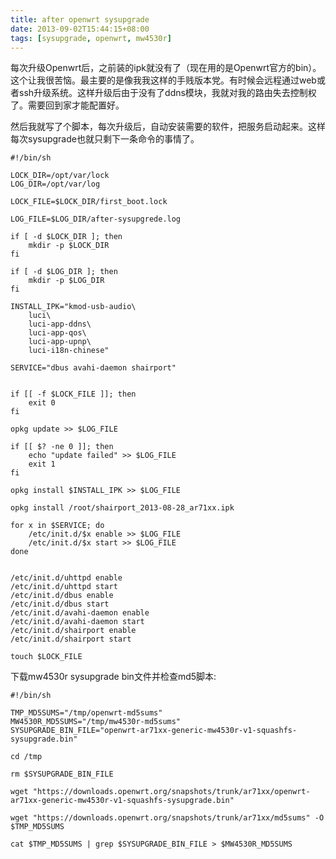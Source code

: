 ```yaml
---
title: after openwrt sysupgrade
date: 2013-09-02T15:44:15+08:00
tags: [sysupgrade, openwrt, mw4530r]
---
```


每次升级Openwrt后，之前装的ipk就没有了（现在用的是Openwrt官方的bin）。这个让我很苦恼。最主要的是像我我这样的手贱版本党。有时候会远程通过web或者ssh升级系统。这样升级后由于没有了ddns模块，我就对我的路由失去控制权了。需要回到家才能配置好。

然后我就写了个脚本，每次升级后，自动安装需要的软件，把服务启动起来。这样每次sysupgrade也就只剩下一条命令的事情了。

<!--more-->

```shell
#!/bin/sh

LOCK_DIR=/opt/var/lock
LOG_DIR=/opt/var/log

LOCK_FILE=$LOCK_DIR/first_boot.lock

LOG_FILE=$LOG_DIR/after-sysupgrede.log

if [ -d $LOCK_DIR ]; then
    mkdir -p $LOCK_DIR
fi

if [ -d $LOG_DIR ]; then
    mkdir -p $LOG_DIR
fi

INSTALL_IPK="kmod-usb-audio\
    luci\
    luci-app-ddns\
    luci-app-qos\
    luci-app-upnp\
    luci-i18n-chinese"

SERVICE="dbus avahi-daemon shairport"


if [[ -f $LOCK_FILE ]]; then
    exit 0
fi

opkg update >> $LOG_FILE

if [[ $? -ne 0 ]]; then
    echo "update failed" >> $LOG_FILE
    exit 1
fi

opkg install $INSTALL_IPK >> $LOG_FILE

opkg install /root/shairport_2013-08-28_ar71xx.ipk

for x in $SERVICE; do
    /etc/init.d/$x enable >> $LOG_FILE
    /etc/init.d/$x start >> $LOG_FILE
done


/etc/init.d/uhttpd enable
/etc/init.d/uhttpd start
/etc/init.d/dbus enable
/etc/init.d/dbus start
/etc/init.d/avahi-daemon enable
/etc/init.d/avahi-daemon start
/etc/init.d/shairport enable
/etc/init.d/shairport start

touch $LOCK_FILE
```

下载mw4530r sysupgrade bin文件并检查md5脚本:

```shell
#!/bin/sh

TMP_MD5SUMS="/tmp/openwrt-md5sums"
MW4530R_MD5SUMS="/tmp/mw4530r-md5sums"
SYSUPGRADE_BIN_FILE="openwrt-ar71xx-generic-mw4530r-v1-squashfs-sysupgrade.bin"

cd /tmp

rm $SYSUPGRADE_BIN_FILE

wget "https://downloads.openwrt.org/snapshots/trunk/ar71xx/openwrt-ar71xx-generic-mw4530r-v1-squashfs-sysupgrade.bin"

wget "https://downloads.openwrt.org/snapshots/trunk/ar71xx/md5sums" -O $TMP_MD5SUMS

cat $TMP_MD5SUMS | grep $SYSUPGRADE_BIN_FILE > $MW4530R_MD5SUMS
```

